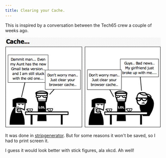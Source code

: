 ```yaml
---
title: Clearing your Cache.
---
```


This is inspired by a conversation between the Tech65 crew a couple of weeks ago.

[![Cache](../images/2007/12/snapshot-2007-12-16-15-13-33.jpg)][0]

It was done in [stripgenerator][1]. But for some reasons it won't be saved, so I had to print screen it.

I guess it would look better with stick figures, ala xkcd. Ah well!


[0]: ../images/2007/12/snapshot-2007-12-16-15-13-33.jpg "Cache"
[1]: http://stripgenerator.com/
